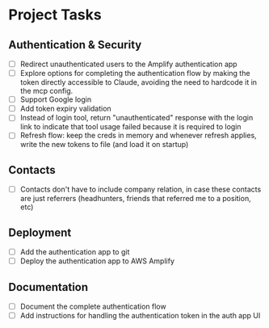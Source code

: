 # Project Tasks

## Authentication & Security

- [ ] Redirect unauthenticated users to the Amplify authentication app
- [ ] Explore options for completing the authentication flow by making the token directly accessible to Claude, avoiding the need to hardcode it in the mcp config.
- [ ] Support Google login
- [ ] Add token expiry validation
- [ ] Instead of login tool, return "unauthenticated" response with the login link to indicate that tool usage failed because it is required to login
- [ ] Refresh flow: keep the creds in memory and whenever refresh applies, write the new tokens to file (and load it on startup)

## Contacts

- [ ] Contacts don't have to include company relation, in case these contacts are just referrers (headhunters, friends that referred me to a position, etc)

## Deployment

- [ ] Add the authentication app to git
- [ ] Deploy the authentication app to AWS Amplify

## Documentation

- [ ] Document the complete authentication flow
- [ ] Add instructions for handling the authentication token in the auth app UI
